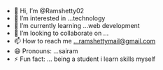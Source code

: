 - 👋 Hi, I’m @Ramshetty02
- 👀 I’m interested in ...technology
- 🌱 I’m currently learning ...web development 
- 💞️ I’m looking to collaborate on ...
- 📫 How to reach me ...ramshettymail@gmail.com
- 😄 Pronouns: ...sairam
- ⚡ Fun fact: ... being a student i learn skills myself

<!---
Ramshetty02/Ramshetty02 is a ✨ special ✨ repository because its `README.md` (this file) appears on your GitHub profile.
You can click the Preview link to take a look at your changes.
--->

